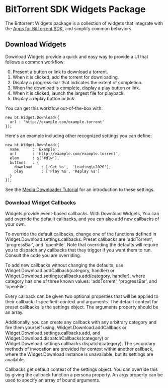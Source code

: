 BitTorrent SDK Widgets Package
==============================

The Bittorrent Widgets package is a collection of widgets that integrate with
the [Apps for BitTorrent SDK][sdk], and simplify common behaviors.

Download Widgets
----------------

Download Widgets provide a quick and easy way to provide a UI that follows
a common workflow:

0. Present a button or link to download a torrent.
0. When it is clicked, add the torrent for downloading.
0. Display a progress-bar that indicates the extent of completion.
0. When the download is complete, display a play button or link.
0. When it is clicked, launch the largest file for playback.
0. Display a replay button or link.

You can get this workflow out-of-the-box with:

    new bt.Widget.Download({
      url : 'http://example.com/example.torrent'
    });

Here's an example including other recognized settings you can define:

    new bt.Widget.Download({
      name      : 'Example',
      url       : 'http://example.com/example.torrent',
      elem      : $('#dlw'),
      buttons   : {
        download    : ['Get %s',  'Loading\u2026'],
        play        : ['Play %s', 'Replay %s']
      }
    });

See the [Media Downloader Tutorial][mdt] for an introduction to these settings.

### Download Widget Callbacks ###

Widgets provide event-based callbacks. With Download Widgets, You can add
override the default callbacks, and you can also add new callbacks of your own.

To override the default callbacks, change one of the functions defined in
Widget.Download.settings.callbacks. Preset callbacks are 'addTorrent',
'progressBar', and 'openFile'. Note that overriding the defaults will require
you to dispatch any callbacks that they trigger if you want them to run. Consult
the code you are overriding.

To add new callbacks without changing the defaults, use
Widget.Download.addCallback(category, handler) or
Widget.Download.settings.callbacks.add(category, handler), where category has
one of three known values: 'addTorrent', 'progressBar', and 'openFile'.

Every callback can be given two optional properties that will be applied to
their callback if specified: context and arguments. The default context for
preset callbacks is the settings object. The arguments property should be an
array.

Additionally, you can create any callback with any arbitrary
category and fire them yourself using:
Widget.Download.addCallback or Widget.Download.settings.callbacks.add, and
Widget.Download.dispatchCallbacks(category) or
Widget.Download.settings.callbacks.dispatch(category). The secondary methods of
invocation are provided for context within another callback, where the
Widget.Download instance is unavailable, but its settings are available.

Callbacks get default context of the settings object. You can override this by
giving the callback function a persona property. An args property can be used to
specify an array of bound arguments.

[sdk]: http://btapps-sdk.bittorrent.com/
[mdt]: http://btapps-sdk.bittorrent.com/doc/tutorials/media_downloader.html
